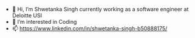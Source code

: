- 👋 Hi, I’m Shwetanka Singh currently working as a software engineer at Deloitte USI
- 👀 I’m interested in Coding
- 📫 https://www.linkedin.com/in/shwetanka-singh-b50888175/

<!---
ShwetankaSingh/ShwetankaSingh is a ✨ special ✨ repository because its `README.md` (this file) appears on your GitHub profile.
You can click the Preview link to take a look at your changes.
--->
